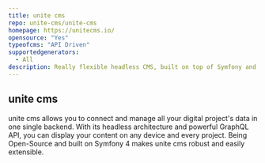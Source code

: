 ```yaml
---
title: unite cms
repo: unite-cms/unite-cms
homepage: https://unitecms.io/
opensource: "Yes"
typeofcms: "API Driven"
supportedgenerators:
  - All
description: Really flexible headless CMS, built on top of Symfony and GraphQL.
---
```


## unite cms

unite cms allows you to connect and manage all your digital project's data in one single backend. With its headless architecture and powerful GraphQL API, you can display your content on any device and every project. Being Open-Source and built on Symfony 4 makes unite cms robust and easily extensible.

